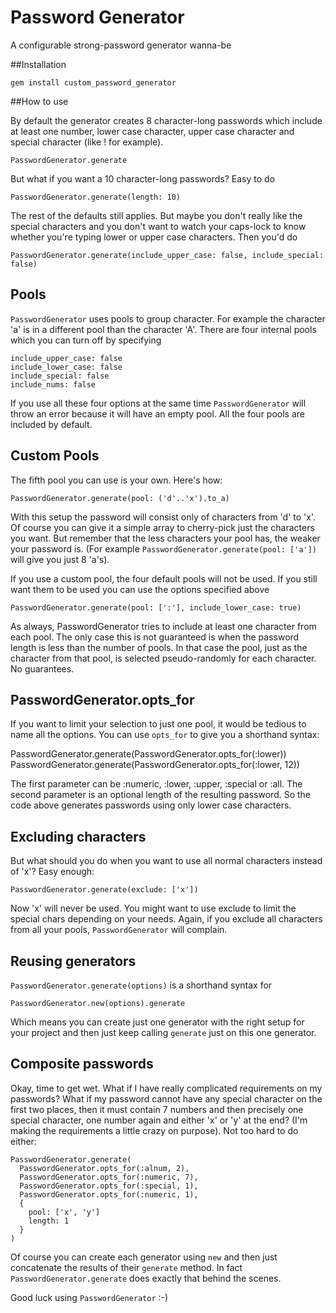 # Password Generator

A configurable strong-password generator wanna-be

##Installation

    gem install custom_password_generator

##How to use

By default the generator creates 8 character-long passwords which include at least one number, lower case character, upper case character and special character (like ! for example).

    PasswordGenerator.generate

But what if you want a 10 character-long passwords? Easy to do

    PasswordGenerator.generate(length: 10)

The rest of the defaults still applies. But maybe you don't really like the special characters and you don't want to watch your caps-lock to know whether you're typing lower or upper case characters. Then you'd do

    PasswordGenerator.generate(include_upper_case: false, include_special: false)

## Pools

```PasswordGenerator``` uses pools to group character. For example the character 'a' is in a different pool than the character 'A'. There are four internal pools which you can turn off by specifying

    include_upper_case: false
    include_lower_case: false
    include_special: false
    include_nums: false

If you use all these four options at the same time ```PasswordGenerator``` will throw an error because it will have an empty pool. All the four pools are included by default.

## Custom Pools

The fifth pool you can use is your own. Here's how:

    PasswordGenerator.generate(pool: ('d'..'x').to_a)

With this setup the password will consist only of characters from 'd' to 'x'. Of course you can give it a simple array to cherry-pick just the characters you want. But remember that the less characters your pool has, the weaker your password is. (For example ```PasswordGenerator.generate(pool: ['a'])``` will give you just 8 'a's).

If you use a custom pool, the four default pools will not be used. If you still want them to be used you can use the options specified above

    PasswordGenerator.generate(pool: [':'], include_lower_case: true)

As always, PasswordGenerator tries to include at least one character from each pool. The only case this is not guaranteed is when the password length is less than the number of pools. In that case the pool, just as the character from that pool, is selected pseudo-randomly for each character. No guarantees.

## PasswordGenerator.opts_for

If you want to limit your selection to just one pool, it would be tedious to name all the options. You can use ```opts_for``` to give you a shorthand syntax:

   PasswordGenerator.generate(PasswordGenerator.opts_for(:lower))
   PasswordGenerator.generate(PasswordGenerator.opts_for(:lower, 12))

The first parameter can be :numeric, :lower, :upper, :special or :all. The second parameter is an optional length of the resulting password. So the code above generates passwords using only lower case characters.

## Excluding characters

But what should you do when you want to use all normal characters instead of 'x'? Easy enough:

    PasswordGenerator.generate(exclude: ['x'])

Now 'x' will never be used. You might want to use exclude to limit the special chars depending on your needs. Again, if you exclude all characters from all your pools, ```PasswordGenerator``` will complain.

## Reusing generators

```PasswordGenerator.generate(options)``` is a shorthand syntax for

    PasswordGenerator.new(options).generate

Which means you can create just one generator with the right setup for your project and then just keep calling ```generate``` just on this one generator.

## Composite passwords

Okay, time to get wet. What if I have really complicated requirements on my passwords? What if my password cannot have any special character on the first two places, then it must contain 7 numbers and then precisely one special character, one number again and either 'x' or 'y' at the end? (I'm making the requirements a little crazy on purpose). Not too hard to do either:

    PasswordGenerator.generate(
      PasswordGenerator.opts_for(:alnum, 2),
      PasswordGenerator.opts_for(:numeric, 7),
      PasswordGenerator.opts_for(:special, 1),
      PasswordGenerator.opts_for(:numeric, 1),
      {
        pool: ['x', 'y']
        length: 1
      }
    )

Of course you can create each generator using ```new``` and then just concatenate the results of their ```generate``` method. In fact ```PasswordGenerator.generate``` does exactly that behind the scenes.

Good luck using ```PasswordGenerator``` :-)
